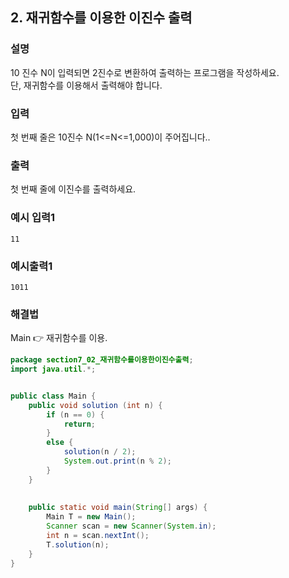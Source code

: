 ## 2. 재귀함수를 이용한 이진수 출력  
  
### 설명  
10 진수 N이 입력되면 2진수로 변환하여 출력하는 프로그램을 작성하세요.  
단, 재귀함수를 이용해서 출력해야 합니다.  
  
### 입력  
첫 번째 줄은 10진수 N(1<=N<=1,000)이 주어집니다..   
  
### 출력  
첫 번째 줄에 이진수를 출력하세요.  
  
### 예시 입력1  
```
11
```  
    
### 예시출력1  
```
1011
```  
  
### 해결법  
Main 👉 재귀함수를 이용.  
  
```java
package section7_02_재귀함수를이용한이진수출력;
import java.util.*;


public class Main {
	public void solution (int n) {
		if (n == 0) {
			return;
		}
		else {
			solution(n / 2);
			System.out.print(n % 2);
		}
	}
	
	
	public static void main(String[] args) {
		Main T = new Main();
		Scanner scan = new Scanner(System.in);
		int n = scan.nextInt();
		T.solution(n);
	}
}

```